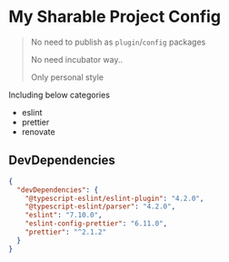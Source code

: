 # My Sharable Project Config

> No need to publish as `plugin`/`config` packages
> 
> No need incubator way.. 
>
> Only personal style


Including below categories

- eslint
- prettier
- renovate



## DevDependencies

```json
{
  "devDependencies": {
    "@typescript-eslint/eslint-plugin": "4.2.0",
    "@typescript-eslint/parser": "4.2.0",
    "eslint": "7.10.0",
    "eslint-config-prettier": "6.11.0",
    "prettier": "^2.1.2"
  }
}
```
